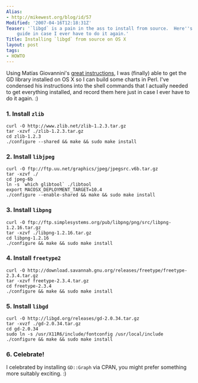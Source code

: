 ```yaml
---
Alias:
- http://mikewest.org/blog/id/57
Modified: '2007-04-16T12:18:31Z'
Teaser: '`libgd` is a pain in the ass to install from source.  Here''s a step by step
    guide in case I ever have to do it again.'
Title: Installing `libgd` from source on OS X
layout: post
tags:
- HOWTO
---
```

Using Matías Giovannini's [great instructions][instructions], I was (finally)
able to get the GD library installed on OS X so I can build some charts in
Perl.  I've condensed his instructions into the shell commands that I actually
needed to get everything installed, and record them here just in case I ever
have to do it again.  :)

[instructions]: http://www.paginar.net/matias/articles/gd_x_howto.html "Compiling GD on Mac OS X HOWTO"

### 1. Install `zlib` ###

    curl -O http://www.zlib.net/zlib-1.2.3.tar.gz
    tar -xzvf ./zlib-1.2.3.tar.gz
    cd zlib-1.2.3
    ./configure --shared && make && sudo make install

### 2. Install `libjpeg` ###

    curl -O ftp://ftp.uu.net/graphics/jpeg/jpegsrc.v6b.tar.gz
    tar -xzvf ./
    cd jpeg-6b
    ln -s `which glibtool` ./libtool
    export MACOSX_DEPLOYMENT_TARGET=10.4
    ./configure --enable-shared && make && sudo make install

### 3. Install `libpng` ###

    curl -O ftp://ftp.simplesystems.org/pub/libpng/png/src/libpng-1.2.16.tar.gz
    tar -xzvf ./libpng-1.2.16.tar.gz
    cd libpng-1.2.16
    ./configure && make && sudo make install

### 4. Install `freetype2` ###
    
    curl -O http://download.savannah.gnu.org/releases/freetype/freetype-2.3.4.tar.gz
    tar -xzvf freetype-2.3.4.tar.gz
    cd freetype-2.3.4
    ./configure && make && sudo make install
    
### 5. Install `libgd` ###

    curl -O http://libgd.org/releases/gd-2.0.34.tar.gz
    tar -xvzf ./gd-2.0.34.tar.gz
    cd gd-2.0.34
    sudo ln -s /usr/X11R6/include/fontconfig /usr/local/include
    ./configure && make && sudo make install
    
### 6. Celebrate! ###

I celebrated by installing `GD::Graph` via CPAN, you might prefer something
more suitably exciting.  :)